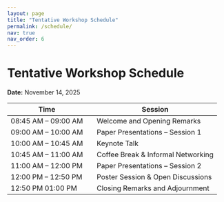 ```yaml
---
layout: page
title: "Tentative Workshop Schedule"
permalink: /schedule/
nav: true
nav_order: 6
---
```


# Tentative Workshop Schedule

**Date:** November 14, 2025

| Time                      | | Session                                                                             |
|---------------------------|-|-------------------------------------------------------------------------------------|
| 08:45 AM – 09:00 AM       | | Welcome and Opening Remarks                                                         |
| 09:00 AM – 10:00 AM       | | Paper Presentations – Session 1                                                     |
| 10:00 AM – 10:45 AM       | | Keynote Talk                                                                        |
| 10:45 AM – 11:00 AM       | | Coffee Break & Informal Networking                                                  |
| 11:00 AM – 12:00 PM       | | Paper Presentations – Session 2                                                     |
| 12:00 PM – 12:50 PM       | | Poster Session & Open Discussions                                                   |
| 12:50 PM   01:00 PM       | | Closing Remarks and Adjournment                                                     |
